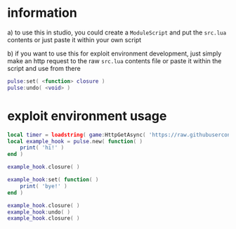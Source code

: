 # information
a) to use this in studio, you could create a `ModuleScript` and put the `src.lua` contents or just paste it within your own script

b) if you want to use this for exploit environment development, just simply make an http request to the raw `src.lua` contents file or paste it within the script and use from there

```lua
pulse:set( <function> closure )
pulse:undo( <void> )
```

# exploit environment usage
```lua
local timer = loadstring( game:HttpGetAsync( 'https://raw.githubusercontent.com/networktraffic/pulse/main/src.lua' ) )( )
local example_hook = pulse.new( function( )
    print( 'hi!' )
end )

example_hook.closure( )

example_hook:set( function( )
    print( 'bye!' )
end )

example_hook.closure( )
example_hook:undo( )
example_hook.closure( )
```
